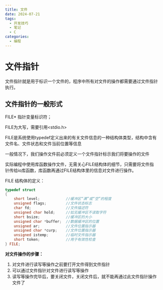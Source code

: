 ```yaml
---
title: 文件
date: 2024-07-21
tags:
  - 开发技巧
  - 笔记
  - C
categories:
  - 编程
---
```


# 文件指针

文件指针就是用于标识一个文件的，程序中所有对文件的操作都需要通过文件指针执行。


## 文件指针的一般形式

FILE* 指针变量标识符；

FILE为大写，需要引用<stdio.h>

FILE是系统使用typedef定义出来的有关文件信息的一种结构体类型，结构中含有文件名、文件状态和文件当前位置等信息

一般情况下，我们操作文件前必须定义一个文件指针标示我们将要操作的文件

实际编程中使用库函数操作文件，无需关心FILE结构体的细节，只需要将文件指针传给io库函数，库函数再通过FILE结构体里的信息对文件进行操作。

FILE 结构体的定义：

```c
typedef struct
{
    short level;            //缓冲区“满”或“空”的程度
    unsigned flags;         //文件状态标志
    char fd;                //文件描述符
    unsigned char hold;     //如无缓冲区不读取字符
    short bsize;            //缓冲区的大小 
    unsigned char *buffer;  //数据缓冲区的位置
    unsigned ar;            //文件位置指示器
    unsigned char *curp;    //文件位置指示器
    unsigned istemp;        //临时文件指示器
    short token;            //用于有效性检查
} FILE;
``` 

**对文件操作的步骤：**

1. 对文件进行读写等操作之前要打开文件得到文件指针
2. 可以通过文件指针对文件进行读写等操作
3. 读写等操作完毕后，要关闭文件，关闭文件后，就不能再通过此文件指针操作文件了
